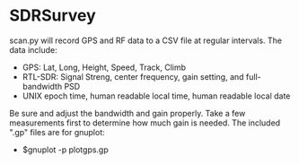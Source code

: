 # SDRSurvey
scan.py will record GPS and RF data to a CSV file at regular intervals. The data include:

* GPS: Lat, Long, Height, Speed, Track, Climb
* RTL-SDR: Signal Streng, center frequency, gain setting, and full-bandwidth PSD
* UNIX epoch time, human readable local time, human readable local date

Be sure and adjust the bandwidth and gain properly. Take a few measurements first to determine how much gain is needed. The included ".gp" files are for gnuplot:

* $gnuplot -p plotgps.gp
